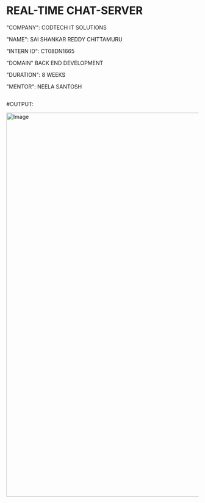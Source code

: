 # REAL-TIME CHAT-SERVER

"COMPANY": CODTECH IT SOLUTIONS

"NAME": SAI SHANKAR REDDY CHITTAMURU

"INTERN ID": CT08DN1665

"DOMAIN" BACK END DEVELOPMENT

"DURATION": 8 WEEKS

"MENTOR": NEELA SANTOSH

## 

#OUTPUT:

<img width="1917" height="1008" alt="Image" src="https://github.com/user-attachments/assets/8206a871-d601-4822-a393-ee24c337cf11" />
